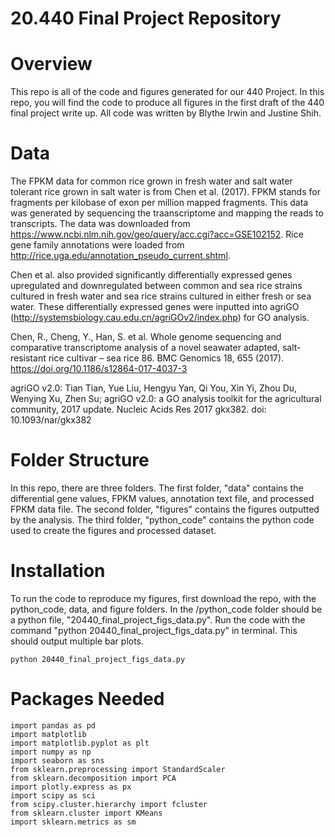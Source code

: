 # **20.440 Final Project Repository**
# **Overview**
This repo is all of the code and figures generated for our 440 Project. In this repo, you will find the code to produce all figures in the first draft of the
440 final project write up.
All code was written by Blythe Irwin and Justine Shih.
# **Data**
The FPKM data for common rice grown in fresh water and salt water tolerant rice grown in salt water is from Chen et al. (2017). FPKM stands for fragments per 
kilobase of exon per million mapped fragments. This data was generated by sequencing the traanscriptome and mapping the reads to transcripts. The data was 
downloaded from https://www.ncbi.nlm.nih.gov/geo/query/acc.cgi?acc=GSE102152. Rice gene family annotations were loaded from 
http://rice.uga.edu/annotation_pseudo_current.shtml.

Chen et al. also provided significantly differentially expressed genes upregulated and downregulated between common and sea rice strains cultured in fresh water and sea rice strains cultured in either fresh or sea water. These differentially expressed genes were inputted into agriGO (http://systemsbiology.cau.edu.cn/agriGOv2/index.php) for GO analysis.

Chen, R., Cheng, Y., Han, S. et al. Whole genome sequencing and comparative transcriptome analysis of a novel seawater adapted, salt-resistant rice cultivar 
– sea rice 86. BMC Genomics 18, 655 (2017). https://doi.org/10.1186/s12864-017-4037-3

agriGO v2.0: Tian Tian, Yue Liu, Hengyu Yan, Qi You, Xin Yi, Zhou Du, Wenying Xu, Zhen Su; agriGO v2.0: a GO analysis toolkit for the agricultural community, 2017 update. Nucleic Acids Res 2017 gkx382. doi: 10.1093/nar/gkx382

# **Folder Structure**
In this repo, there are three folders. The first folder, "data" contains the differential gene values, FPKM values, annotation text file, and processed FPKM data file. The second folder, "figures" 
contains the figures outputted by the analysis. The third folder, "python_code" contains the python code used to create the figures and processed dataset.
# **Installation**
To run the code to reproduce my figures, first download the repo, with the python_code, data, and figure folders. In the /python_code folder should be a 
python file, "20440_final_project_figs_data.py". Run the code with the command "python 20440_final_project_figs_data.py" in terminal. This should output multiple bar plots.
```
python 20440_final_project_figs_data.py
```
# **Packages Needed**
```
import pandas as pd
import matplotlib
import matplotlib.pyplot as plt
import numpy as np
import seaborn as sns
from sklearn.preprocessing import StandardScaler
from sklearn.decomposition import PCA
import plotly.express as px
import scipy as sci
from scipy.cluster.hierarchy import fcluster
from sklearn.cluster import KMeans
import sklearn.metrics as sm
```
